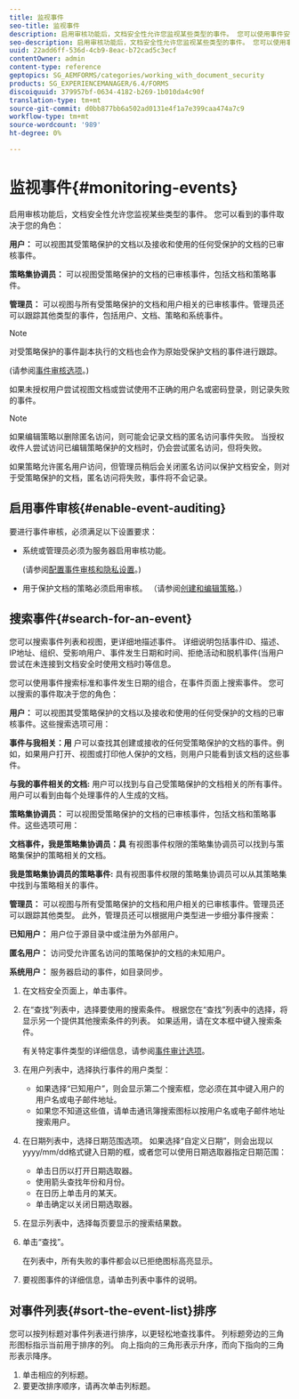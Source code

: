 ```yaml
---
title: 监视事件
seo-title: 监视事件
description: 启用审核功能后，文档安全性允许您监视某些类型的事件。 您可以使用事件安全性轻松搜索列表并对其进行排序。
seo-description: 启用审核功能后，文档安全性允许您监视某些类型的事件。 您可以使用事件安全性轻松搜索列表并对其进行排序。
uuid: 22add6ff-536d-4cb9-8eac-b72cad5c3ecf
contentOwner: admin
content-type: reference
geptopics: SG_AEMFORMS/categories/working_with_document_security
products: SG_EXPERIENCEMANAGER/6.4/FORMS
discoiquuid: 379957bf-0634-4182-b269-1b010da4c90f
translation-type: tm+mt
source-git-commit: d0bb877bb6a502ad0131e4f1a7e399caa474a7c9
workflow-type: tm+mt
source-wordcount: '989'
ht-degree: 0%

---
```



# 监视事件{#monitoring-events}

启用审核功能后，文档安全性允许您监视某些类型的事件。 您可以看到的事件取决于您的角色：

**用户：** 可以视图其受策略保护的文档以及接收和使用的任何受保护的文档的已审核事件。

**策略集协调员：** 可以视图受策略保护的文档的已审核事件，包括文档和策略事件。

**管理员：** 可以视图与所有受策略保护的文档和用户相关的已审核事件。管理员还可以跟踪其他类型的事件，包括用户、文档、策略和系统事件。

>[!NOTE]
>
>对受策略保护的事件副本执行的文档也会作为原始受保护文档的事件进行跟踪。

(请参阅[事件审核选项](/help/forms/using/admin-help/configuring-client-server-options.md#event-auditing-options)。)

如果未授权用户尝试视图文档或尝试使用不正确的用户名或密码登录，则记录失败的事件。

>[!NOTE]
>
>如果编辑策略以删除匿名访问，则可能会记录文档的匿名访问事件失败。 当授权收件人尝试访问已编辑策略保护的文档时，仍会尝试匿名访问，但将失败。

如果策略允许匿名用户访问，但管理员稍后会关闭匿名访问以保护文档安全，则对于受策略保护的文档，匿名访问将失败，事件将不会记录。

## 启用事件审核{#enable-event-auditing}

要进行事件审核，必须满足以下设置要求：

* 系统或管理员必须为服务器启用审核功能。

   (请参阅[配置事件审核和隐私设置](/help/forms/using/admin-help/configuring-client-server-options.md#configuring-event-auditing-and-privacy-settings)。)

* 用于保护文档的策略必须启用审核。 （请参阅[创建和编辑策略](/help/forms/using/admin-help/creating-policies.md#creating-and-editing-policies)。）

## 搜索事件{#search-for-an-event}

您可以搜索事件列表和视图，更详细地描述事件。 详细说明包括事件ID、描述、IP地址、组织、受影响用户、事件发生日期和时间、拒绝活动和脱机事件(当用户尝试在未连接到文档安全时使用文档时)等信息。

您可以使用事件搜索标准和事件发生日期的组合，在事件页面上搜索事件。 您可以搜索的事件取决于您的角色：

**用户：** 可以视图其受策略保护的文档以及接收和使用的任何受保护的文档的已审核事件。这些搜索选项可用：

**事件与我相关：用** 户可以查找其创建或接收的任何受策略保护的文档的事件。例如，如果用户打开、视图或打印他人保护的文档，则用户只能看到该文档的这些事件。

**与我的事件相关的文档:** 用户可以找到与自己受策略保护的文档相关的所有事件。用户可以看到由每个处理事件的人生成的文档。

**策略集协调员：** 可以视图受策略保护的文档的已审核事件，包括文档和策略事件。这些选项可用：

**文档事件，我是策略集协调员：具** 有视图事件权限的策略集协调员可以找到与策略集保护的策略相关的文档。

**我是策略集协调员的策略事件:** 具有视图事件权限的策略集协调员可以从其策略集中找到与策略相关的事件。

**管理员：** 可以视图与所有受策略保护的文档和用户相关的已审核事件。管理员还可以跟踪其他类型。 此外，管理员还可以根据用户类型进一步细分事件搜索：

**已知用户：** 用户位于源目录中或注册为外部用户。

**匿名用户：** 访问受允许匿名访问的策略保护的文档的未知用户。

**系统用户：** 服务器启动的事件，如目录同步。

1. 在文档安全页面上，单击事件。
1. 在“查找”列表中，选择要使用的搜索条件。 根据您在“查找”列表中的选择，将显示另一个提供其他搜索条件的列表。 如果适用，请在文本框中键入搜索条件。

   有关特定事件类型的详细信息，请参阅[事件审计选项](/help/forms/using/admin-help/configuring-client-server-options.md#event-auditing-options)。

1. 在用户列表中，选择执行事件的用户类型：

   * 如果选择“已知用户”，则会显示第二个搜索框，您必须在其中键入用户的用户名或电子邮件地址。
   * 如果您不知道这些值，请单击通讯簿搜索图标以按用户名或电子邮件地址搜索用户。

1. 在日期列表中，选择日期范围选项。 如果选择“自定义日期”，则会出现以yyyy/mm/dd格式键入日期的框，或者您可以使用日期选取器指定日期范围：

   * 单击日历以打开日期选取器。
   * 使用箭头查找年份和月份。
   * 在日历上单击月的某天。
   * 单击确定以关闭日期选取器。

1. 在显示列表中，选择每页要显示的搜索结果数。
1. 单击“查找”。

   在列表中，所有失败的事件都会以已拒绝图标高亮显示。

1. 要视图事件的详细信息，请单击列表中事件的说明。

## 对事件列表{#sort-the-event-list}排序

您可以按列标题对事件列表进行排序，以更轻松地查找事件。 列标题旁边的三角形图标指示当前用于排序的列。 向上指向的三角形表示升序，而向下指向的三角形表示降序。

1. 单击相应的列标题。
1. 要更改排序顺序，请再次单击列标题。


